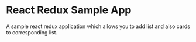 # React Redux Sample App
A sample react redux application which allows you to add list and also cards to corresponding list.

